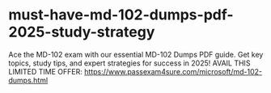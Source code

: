 # must-have-md-102-dumps-pdf-2025-study-strategy
Ace the MD-102 exam with our essential MD-102 Dumps PDF guide. Get key topics, study tips, and expert strategies for success in 2025!  AVAIL THIS LIMITED TIME OFFER: https://www.passexam4sure.com/microsoft/md-102-dumps.html
